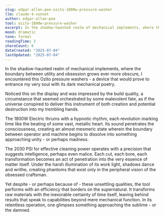 ```yaml
---
slug: edgar-allan-poe-ozito-1800w-pressure-washer
llm: claude-4-sonnet
author: edgar-allan-poe
tool: ozito-1800w-pressure-washer
excerpt: In the shadow-haunted realm of mechanical implements, where the boundary between utility and obsession grows ever more obscure, I encountered this Ozito pressure washers - a device that would prove to entrance my very soul with its dark mechanical poetry.
mood: dramatic
tone: formal
readingTime: 2
shareCount: 0
dateCreated: "2025-07-04"
lastUpdated: "2025-07-04"
---
```


In the shadow-haunted realm of mechanical implements, where the boundary between utility and obsession grows ever more obscure, I encountered this Ozito pressure washers - a device that would prove to entrance my very soul with its dark mechanical poetry.

Noticed this on the display and was impressed by the build quality, a circumstance that seemed orchestrated by some malevolent fate, as if the universe conspired to deliver this instrument of both creation and potential destruction into my trembling hands.

The 1800W Electric thrums with a hypnotic rhythm, each revolution marking time like the beating of some vast, metallic heart. Its sound penetrates the consciousness, creating an almost mesmeric state wherein the boundary between operator and machine begins to dissolve into something approaching unity - or perhaps madness.

The 2030 PSI for effective cleaning power operates with a precision that suggests intelligence, perhaps even malice. Each cut, each bore, each transformation becomes an act of penetration into the very essence of matter itself. Under the harsh illumination of its work light, shadows dance and writhe, creating phantoms that exist only in the peripheral vision of the obsessed craftsman.

Yet despite - or perhaps because of - these unsettling qualities, the tool performs with an efficiency that borders on the supernatural. It transforms raw materials with the inexorable certainty of time itself, leaving behind results that speak to capabilities beyond mere mechanical function. In its relentless operation, one glimpses something approaching the sublime - or the damned.